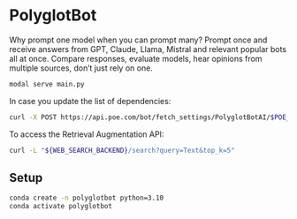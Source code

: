 # PolyglotBot
Why prompt one model when you can prompt many? Prompt once and receive answers from GPT, Claude, Llama, Mistral and relevant popular bots all at once. Compare responses, evaluate models, hear opinions from multiple sources, don’t just rely on one.
```sh
modal serve main.py
```

In case you update the list of dependencies:

```sh
curl -X POST https://api.poe.com/bot/fetch_settings/PolyglotBotAI/$POE_ACCESS_TOKEN
```

To access the Retrieval Augmentation API:

```sh
curl -L "${WEB_SEARCH_BACKEND}/search?query=Text&top_k=5"
```

## Setup

```sh
conda create -n polyglotbot python=3.10
conda activate polyglotbot
```
